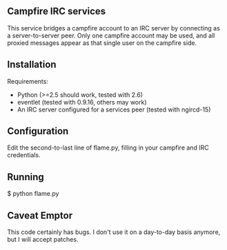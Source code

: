 Campfire IRC services
---------------------
This service bridges a campfire account to an IRC server by connecting as a
server-to-server peer. Only one campfire account may be used, and all proxied
messages appear as that single user on the campfire side.

Installation
------------
Requirements:
 - Python (>=2.5 should work, tested with 2.6)
 - eventlet (tested with 0.9.16, others may work)
 - An IRC server configured for a services peer (tested with ngircd-15)

Configuration
-------------
Edit the second-to-last line of flame.py, filling in your campfire and IRC
credentials.

Running
-------

  $ python flame.py

Caveat Emptor
-------------
This code certainly has bugs. I don't use it on a day-to-day basis anymore, but
I will accept patches.
